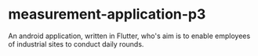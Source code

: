 # measurement-application-p3
An android application, written in Flutter, who's aim is to enable employees of industrial sites to conduct daily rounds.
